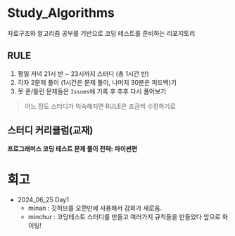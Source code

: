 # Study_Algorithms
자료구조와 알고리즘 공부를 기반으로 코딩 테스트를 준비하는 리포지토리

## RULE
1. 평일 저녁 21시 반 ~ 23시까지 스터디 (총 1시간 반)
2. 각자 2문제 풀이 (1시간은 문제 풀이, 나머지 30분은 피드백)기
3. 못 푼/틀린 문제들은 `Issues`에 기록 후 추후 다시 풀어보기
> 어느 정도 스터디가 익숙해지면 RULE은 조금씩 수정하기로

## 스터디 커리큘럼(교재)
**프로그래머스 코딩 테스트 문제 풀이 전략: 파이썬편**

# 회고
- 2024_06_25 Day1
    - minan : 깃허브를 오랜만에 사용해서 감회가 새로움. 
    - minchur : 코딩테스트 스터디를 만들고 여러가지 규칙들을 만들었다 앞으로 화이팅!
